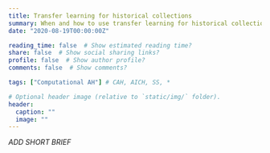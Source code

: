 ```yaml
---
title: Transfer learning for historical collections
summary: When and how to use transfer learning for historical collections made of texts and images?
date: "2020-08-19T00:00:00Z"

reading_time: false  # Show estimated reading time?
share: false  # Show social sharing links?
profile: false  # Show author profile?
comments: false  # Show comments?

tags: ["Computational AH"] # CAH, AICH, SS, *

# Optional header image (relative to `static/img/` folder).
header:
  caption: ""
  image: ""
---
```


*ADD SHORT BRIEF*